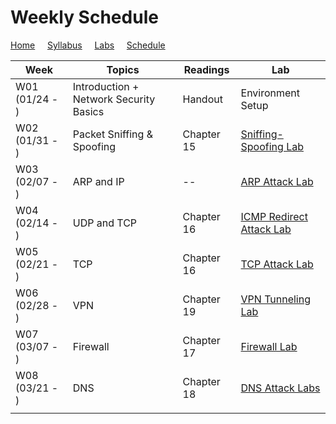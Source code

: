 # Weekly Schedule

[Home](./index.md) &nbsp;&nbsp;&nbsp; [Syllabus](./syllabus.md)  &nbsp;&nbsp;&nbsp; [Labs](./labs.md) &nbsp;&nbsp;&nbsp; [Schedule](./schedule.md)

| Week         | Topics | Readings  |  Lab |  
| ---          | ---    | --- | --- |
|W01 (01/24 - ) | Introduction + Network Security Basics| Handout | Environment Setup |
|W02 (01/31 - ) | Packet Sniffing & Spoofing | Chapter 15 | [Sniffing-Spoofing Lab](./labs.md) |
|W03 (02/07 - ) | ARP and IP | -- | [ ARP Attack Lab](./labs.md) |
|W04 (02/14 - ) | UDP and TCP | Chapter 16 | [ICMP Redirect Attack Lab](./labs.md) |
|W05 (02/21 - ) | TCP | Chapter 16 | [TCP Attack Lab](./labs.md) |
|W06 (02/28 - ) | VPN | Chapter 19 | [VPN Tunneling Lab](./labs.md) |
|W07 (03/07 - ) | Firewall | Chapter 17 | [Firewall Lab](./labs.md) |
|W08 (03/21 - ) | DNS | Chapter 18 | [DNS Attack Labs](./labs.md) |
|||||
